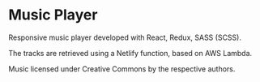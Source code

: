 # Music Player

Responsive music player developed with React, Redux, SASS (SCSS).

The tracks are retrieved using a Netlify function, based on AWS Lambda.

Music licensed under Creative Commons by the respective authors.
